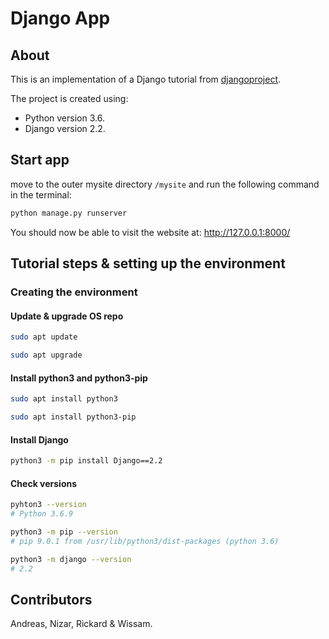 # Django App


## About
This is an implementation of a Django tutorial from [djangoproject](https://docs.djangoproject.com/en/3.0/intro/tutorial01/).

The project is created using:
* Python version 3.6.
* Django version 2.2.

## Start app
move to the outer mysite directory `/mysite` and run the following command in the terminal:
```bash
python manage.py runserver
```

You should now be able to visit the website at: http://127.0.0.1:8000/


## Tutorial steps & setting up the environment

### Creating the environment

#### Update & upgrade OS repo
```Bash
sudo apt update
```
```Bash
sudo apt upgrade
```

#### Install python3 and python3-pip
```Bash
sudo apt install python3
```
```Bash
sudo apt install python3-pip
```

#### Install Django
```Bash
python3 -m pip install Django==2.2
```


#### Check versions

```Bash
pyhton3 --version
# Python 3.6.9
```
```Bash
python3 -m pip --version
# pip 9.0.1 from /usr/lib/python3/dist-packages (python 3.6)
```
```Bash
python3 -m django --version
# 2.2
```

## Contributors
Andreas, Nizar, Rickard & Wissam.

